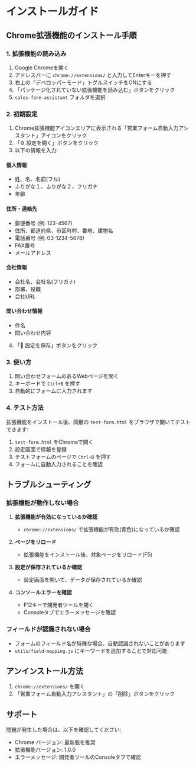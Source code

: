 # インストールガイド

## Chrome拡張機能のインストール手順

### 1. 拡張機能の読み込み

1. Google Chromeを開く
2. アドレスバーに `chrome://extensions/` と入力してEnterキーを押す
3. 右上の「デベロッパーモード」トグルスイッチをONにする
4. 「パッケージ化されていない拡張機能を読み込む」ボタンをクリック
5. `sales-form-assistant` フォルダを選択

### 2. 初期設定

1. Chrome拡張機能アイコンエリアに表示される「営業フォーム自動入力アシスタント」アイコンをクリック
2. 「⚙️ 設定を開く」ボタンをクリック
3. 以下の情報を入力:

#### 個人情報
- 姓、名、名前(フル)
- ふりがな１、ふりがな２、フリガナ
- 年齢

#### 住所・連絡先
- 郵便番号 (例: 123-4567)
- 住所、都道府県、市区町村、番地、建物名
- 電話番号 (例: 03-1234-5678)
- FAX番号
- メールアドレス

#### 会社情報
- 会社名、会社名(フリガナ)
- 部署、役職
- 会社URL

#### 問い合わせ情報
- 件名
- 問い合わせ内容

4. 「💾 設定を保存」ボタンをクリック

### 3. 使い方

1. 問い合わせフォームのあるWebページを開く
2. キーボードで `Ctrl+B` を押す
3. 自動的にフォームに入力されます

### 4. テスト方法

拡張機能をインストール後、同梱の `test-form.html` をブラウザで開いてテストできます:

1. `test-form.html` をChromeで開く
2. 設定画面で情報を登録
3. テストフォームのページで `Ctrl+B` を押す
4. フォームに自動入力されることを確認

## トラブルシューティング

### 拡張機能が動作しない場合

1. **拡張機能が有効になっているか確認**
   - `chrome://extensions/` で拡張機能が有効(青色)になっているか確認

2. **ページをリロード**
   - 拡張機能をインストール後、対象ページをリロード(F5)

3. **設定が保存されているか確認**
   - 設定画面を開いて、データが保存されているか確認

4. **コンソールエラーを確認**
   - F12キーで開発者ツールを開く
   - Consoleタブでエラーメッセージを確認

### フィールドが認識されない場合

- フォームのフィールド名が特殊な場合、自動認識されないことがあります
- `utils/field-mapping.js` にキーワードを追加することで対応可能

## アンインストール方法

1. `chrome://extensions/` を開く
2. 「営業フォーム自動入力アシスタント」の「削除」ボタンをクリック

## サポート

問題が発生した場合は、以下を確認してください:
- Chrome バージョン: 最新版を推奨
- 拡張機能バージョン: 1.0.0
- エラーメッセージ: 開発者ツールのConsoleタブで確認

